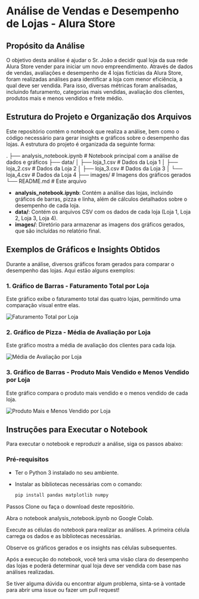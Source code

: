 # Análise de Vendas e Desempenho de Lojas - Alura Store

## Propósito da Análise

O objetivo desta análise é ajudar o Sr. João a decidir qual loja da sua rede Alura Store vender para iniciar um novo empreendimento. 
Através de dados de vendas, avaliações e desempenho de 4 lojas fictícias da Alura Store, foram realizadas análises para identificar a loja com menor eficiência, a qual deve ser vendida. 
Para isso, diversas métricas foram analisadas, incluindo faturamento, categorias mais vendidas, avaliação dos clientes, produtos mais e menos vendidos e frete médio.

## Estrutura do Projeto e Organização dos Arquivos

Este repositório contém o notebook que realiza a análise, bem como o código necessário para gerar insights e gráficos sobre o desempenho das lojas. 
A estrutura do projeto é organizada da seguinte forma:

. ├── analysis_notebook.ipynb # Notebook principal com a análise de dados e gráficos ├── data/ │ ├── loja_1.csv # Dados da Loja 1 │ ├── loja_2.csv # Dados da Loja 2 │ ├── loja_3.csv # Dados da Loja 3 │ └── loja_4.csv # Dados da Loja 4 ├── images/ # Imagens dos gráficos gerados └── README.md # Este arquivo


- **analysis_notebook.ipynb**: Contém a análise das lojas, incluindo gráficos de barras, pizza e linha, além de cálculos detalhados sobre o desempenho de cada loja.
- **data/**: Contém os arquivos CSV com os dados de cada loja (Loja 1, Loja 2, Loja 3, Loja 4).
- **images/**: Diretório para armazenar as imagens dos gráficos gerados, que são incluídas no relatório final.

## Exemplos de Gráficos e Insights Obtidos

Durante a análise, diversos gráficos foram gerados para comparar o desempenho das lojas. Aqui estão alguns exemplos:

### 1. **Gráfico de Barras - Faturamento Total por Loja**

Este gráfico exibe o faturamento total das quatro lojas, permitindo uma comparação visual entre elas.

![Faturamento Total por Loja](images/faturamento_barras.png)

### 2. **Gráfico de Pizza - Média de Avaliação por Loja**

Este gráfico mostra a média de avaliação dos clientes para cada loja.

![Média de Avaliação por Loja](images/avaliacao_pizza.png)

### 3. **Gráfico de Barras - Produto Mais Vendido e Menos Vendido por Loja**

Este gráfico compara o produto mais vendido e o menos vendido de cada loja.

![Produto Mais e Menos Vendido por Loja](images/produtos_vendidos.png)

## Instruções para Executar o Notebook

Para executar o notebook e reproduzir a análise, siga os passos abaixo:

### Pré-requisitos

- Ter o Python 3 instalado no seu ambiente.
- Instalar as bibliotecas necessárias com o comando:
  
  ```bash
  pip install pandas matplotlib numpy

Passos
Clone ou faça o download deste repositório.

Abra o notebook analysis_notebook.ipynb no Google Colab.

Execute as células do notebook para realizar as análises. A primeira célula carrega os dados e as bibliotecas necessárias.

Observe os gráficos gerados e os insights nas células subsequentes.

Após a execução do notebook, você terá uma visão clara do desempenho das lojas e poderá determinar qual loja deve ser vendida com base nas análises realizadas.

Se tiver alguma dúvida ou encontrar algum problema, sinta-se à vontade para abrir uma issue ou fazer um pull request!
